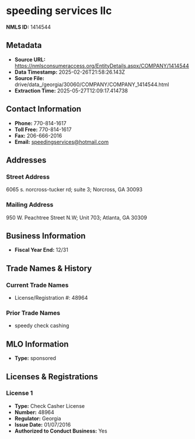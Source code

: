 # speeding services llc

**NMLS ID:** 1414544

## Metadata
- **Source URL:** https://nmlsconsumeraccess.org/EntityDetails.aspx/COMPANY/1414544
- **Data Timestamp:** 2025-02-26T21:58:26.143Z
- **Source File:** drive/data_/georgia/30060/COMPANY/COMPANY_1414544.html
- **Extraction Time:** 2025-05-27T12:09:17.414738

## Contact Information
- **Phone:** 770-814-1617
- **Toll Free:** 770-814-1617
- **Fax:** 206-666-2016
- **Email:** speedingservices@hotmail.com

## Addresses
### Street Address
6065 s. norcross-tucker rd; suite 3; Norcross, GA 30093

### Mailing Address
950 W. Peachtree Street N.W; Unit 703; Atlanta, GA 30309

## Business Information
- **Fiscal Year End:** 12/31

## Trade Names & History
### Current Trade Names
- License/Registration #: 48964

### Prior Trade Names
- speedy check cashing

## MLO Information
- **Type:** sponsored

## Licenses & Registrations

### License 1
- **Type:** Check Casher License
- **Number:** 48964
- **Regulator:** Georgia
- **Issue Date:** 01/07/2016
- **Authorized to Conduct Business:** Yes
